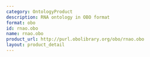 ```yaml
---
category: OntologyProduct
description: RNA ontology in OBO format
format: obo
id: rnao.obo
name: rnao.obo
product_url: http://purl.obolibrary.org/obo/rnao.obo
layout: product_detail
---
```

